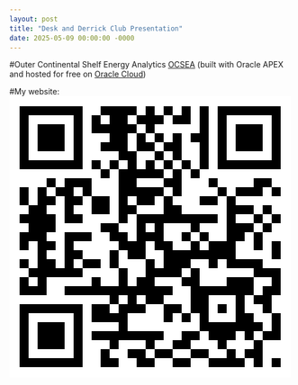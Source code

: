 ```yaml
---
layout: post
title: "Desk and Derrick Club Presentation"
date: 2025-05-09 00:00:00 -0000
---
```

#Outer Continental Shelf Energy Analytics
[OCSEA](https://gff856e6c70bc1a-afadb1.adb.us-chicago-1.oraclecloudapps.com/ords/r/ocs/ocsea/login) (built with Oracle APEX and hosted for free on [Oracle Cloud](https://www.oracle.com/cloud/free/))

#My website: 
![qr_code](/assets/images/ledemi-github-qr-code.png)
